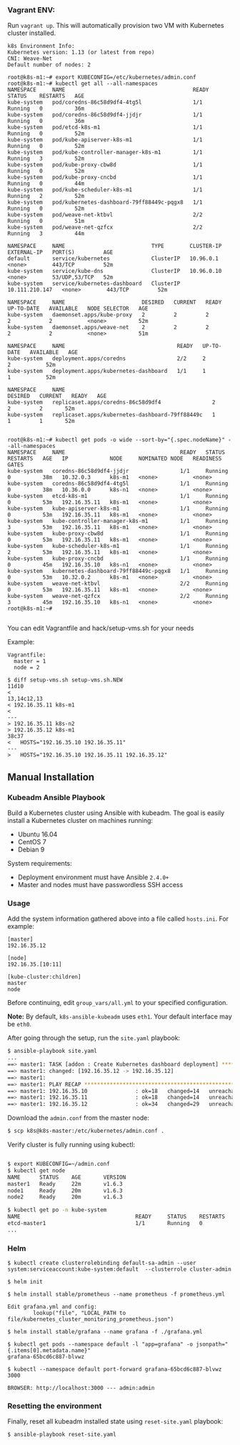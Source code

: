 ### Vagrant ENV:

Run `vagrant up`. This will automatically provision two VM with Kubernetes cluster installed.

```
k8s Environment Info:
Kubernetes version: 1.13 (or latest from repo)
CNI: Weave-Net
Default number of nodes: 2

root@k8s-m1:~# export KUBECONFIG=/etc/kubernetes/admin.conf
root@k8s-m1:~# kubectl get all --all-namespaces
NAMESPACE     NAME                                        READY   STATUS    RESTARTS   AGE
kube-system   pod/coredns-86c58d9df4-4tg5l                1/1     Running   0          36m
kube-system   pod/coredns-86c58d9df4-jjdjr                1/1     Running   0          36m
kube-system   pod/etcd-k8s-m1                             1/1     Running   0          52m
kube-system   pod/kube-apiserver-k8s-m1                   1/1     Running   0          52m
kube-system   pod/kube-controller-manager-k8s-m1          1/1     Running   3          52m
kube-system   pod/kube-proxy-cbw8d                        1/1     Running   0          52m
kube-system   pod/kube-proxy-cncbd                        1/1     Running   0          44m
kube-system   pod/kube-scheduler-k8s-m1                   1/1     Running   2          52m
kube-system   pod/kubernetes-dashboard-79ff88449c-pqgx8   1/1     Running   0          52m
kube-system   pod/weave-net-ktbvl                         2/2     Running   0          51m
kube-system   pod/weave-net-qzfcx                         2/2     Running   3          44m

NAMESPACE     NAME                           TYPE        CLUSTER-IP       EXTERNAL-IP   PORT(S)         AGE
default       service/kubernetes             ClusterIP   10.96.0.1        <none>        443/TCP         52m
kube-system   service/kube-dns               ClusterIP   10.96.0.10       <none>        53/UDP,53/TCP   52m
kube-system   service/kubernetes-dashboard   ClusterIP   10.111.210.147   <none>        443/TCP         52m

NAMESPACE     NAME                        DESIRED   CURRENT   READY   UP-TO-DATE   AVAILABLE   NODE SELECTOR   AGE
kube-system   daemonset.apps/kube-proxy   2         2         2       2            2           <none>          52m
kube-system   daemonset.apps/weave-net    2         2         2       2            2           <none>          51m

NAMESPACE     NAME                                   READY   UP-TO-DATE   AVAILABLE   AGE
kube-system   deployment.apps/coredns                2/2     2            2           52m
kube-system   deployment.apps/kubernetes-dashboard   1/1     1            1           52m

NAMESPACE     NAME                                              DESIRED   CURRENT   READY   AGE
kube-system   replicaset.apps/coredns-86c58d9df4                2         2         2       52m
kube-system   replicaset.apps/kubernetes-dashboard-79ff88449c   1         1         1       52m


root@k8s-m1:~# kubectl get pods -o wide --sort-by="{.spec.nodeName}" --all-namespaces
NAMESPACE     NAME                                    READY   STATUS    RESTARTS   AGE   IP             NODE     NOMINATED NODE   READINESS GATES
kube-system   coredns-86c58d9df4-jjdjr                1/1     Running   0          38m   10.32.0.3      k8s-m1   <none>           <none>
kube-system   coredns-86c58d9df4-4tg5l                1/1     Running   0          38m   10.36.0.0      k8s-n1   <none>           <none>
kube-system   etcd-k8s-m1                             1/1     Running   0          53m   192.16.35.11   k8s-m1   <none>           <none>
kube-system   kube-apiserver-k8s-m1                   1/1     Running   0          53m   192.16.35.11   k8s-m1   <none>           <none>
kube-system   kube-controller-manager-k8s-m1          1/1     Running   3          53m   192.16.35.11   k8s-m1   <none>           <none>
kube-system   kube-proxy-cbw8d                        1/1     Running   0          53m   192.16.35.11   k8s-m1   <none>           <none>
kube-system   kube-scheduler-k8s-m1                   1/1     Running   2          53m   192.16.35.11   k8s-m1   <none>           <none>
kube-system   kube-proxy-cncbd                        1/1     Running   0          45m   192.16.35.10   k8s-n1   <none>           <none>
kube-system   kubernetes-dashboard-79ff88449c-pqgx8   1/1     Running   0          53m   10.32.0.2      k8s-m1   <none>           <none>
kube-system   weave-net-ktbvl                         2/2     Running   0          53m   192.16.35.11   k8s-m1   <none>           <none>
kube-system   weave-net-qzfcx                         2/2     Running   3          45m   192.16.35.10   k8s-n1   <none>           <none>
root@k8s-m1:~# 


```
You can edit Vagrantfile and hack/setup-vms.sh for your needs

Example:
```
Vagrantfile: 
  master = 1
  node = 2

$ diff setup-vms.sh setup-vms.sh.NEW 
11d10
< 
13,14c12,13
< 192.16.35.11 k8s-m1
< 
---
> 192.16.35.11 k8s-n2
> 192.16.35.12 k8s-m1
38c37
<   HOSTS="192.16.35.10 192.16.35.11"
---
>   HOSTS="192.16.35.10 192.16.35.11 192.16.35.12"
```

## Manual Installation

### Kubeadm Ansible Playbook

Build a Kubernetes cluster using Ansible with kubeadm. The goal is easily install a Kubernetes cluster on machines running:

  - Ubuntu 16.04
  - CentOS 7
  - Debian 9

System requirements:

  - Deployment environment must have Ansible `2.4.0+`
  - Master and nodes must have passwordless SSH access

### Usage

Add the system information gathered above into a file called `hosts.ini`. For example:
```
[master]
192.16.35.12

[node]
192.16.35.[10:11]

[kube-cluster:children]
master
node
```

Before continuing, edit `group_vars/all.yml` to your specified configuration.

**Note:**  By default, `k8s-ansible-kubeadm` uses `eth1`. Your default interface may be `eth0`.

After going through the setup, run the `site.yaml` playbook:

```sh
$ ansible-playbook site.yaml
...
==> master1: TASK [addon : Create Kubernetes dashboard deployment] **************************
==> master1: changed: [192.16.35.12 -> 192.16.35.12]
==> master1:
==> master1: PLAY RECAP *********************************************************************
==> master1: 192.16.35.10               : ok=18   changed=14   unreachable=0    failed=0
==> master1: 192.16.35.11               : ok=18   changed=14   unreachable=0    failed=0
==> master1: 192.16.35.12               : ok=34   changed=29   unreachable=0    failed=0
```

Download the `admin.conf` from the master node:

```sh
$ scp k8s@k8s-master:/etc/kubernetes/admin.conf .
```

Verify cluster is fully running using kubectl:

```sh

$ export KUBECONFIG=~/admin.conf
$ kubectl get node
NAME      STATUS    AGE       VERSION
master1   Ready     22m       v1.6.3
node1     Ready     20m       v1.6.3
node2     Ready     20m       v1.6.3

$ kubectl get po -n kube-system
NAME                                    READY     STATUS    RESTARTS   AGE
etcd-master1                            1/1       Running   0          23m
...
```
### Helm 
```
$ kubectl create clusterrolebinding default-sa-admin --user system:serviceaccount:kube-system:default  --clusterrole cluster-admin

$ helm init

$ helm install stable/prometheus --name prometheus -f prometheus.yml

Edit grafana.yml and config:
        lookup("file", "LOCAL_PATH to file/kubernetes_cluster_monitoring_prometheus.json")

$ helm install stable/grafana --name grafana -f ./grafana.yml

$ kubectl get pods --namespace default -l "app=grafana" -o jsonpath="{.items[0].metadata.name}"
grafana-65bcd6c887-blvwz

$ kubectl --namespace default port-forward grafana-65bcd6c887-blvwz 3000

BROWSER: http://localhost:3000 --- admin:admin

```

### Resetting the environment

Finally, reset all kubeadm installed state using `reset-site.yaml` playbook:

```sh
$ ansible-playbook reset-site.yaml
```
